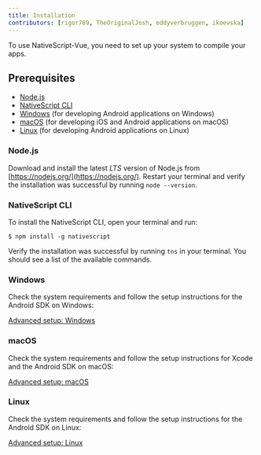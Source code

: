 ```yaml
---
title: Installation
contributors: [rigor789, TheOriginalJosh, eddyverbruggen, ikoevska]
---
```


To use NativeScript-Vue, you need to set up your system to compile your apps.

## Prerequisites

- [Node.js](#nodejs)
- [NativeScript CLI](#nativescript-cli)
- [Windows](#windows) (for developing Android applications on Windows)
- [macOS](#macos) (for developing iOS and Android applications on macOS)
- [Linux](#linux) (for developing Android applications on Linux)

### Node.js

Download and install the latest _LTS_ version of Node.js from [https://nodejs.org/](https://nodejs.org/). Restart your terminal and verify the installation was successful by running `node --version`.

### NativeScript CLI

To install the NativeScript CLI, open your terminal and run:

```shell
$ npm install -g nativescript
```

Verify the installation was successful by running `tns` in your terminal. You should see a list of the available commands.

### Windows

Check the system requirements and follow the setup instructions for the Android SDK on Windows:

[Advanced setup: Windows](https://docs.nativescript.org/start/ns-setup-win)

### macOS

Check the system requirements and follow the setup instructions for Xcode and the Android SDK on macOS:

[Advanced setup: macOS](https://docs.nativescript.org/start/ns-setup-os-x)

### Linux

Check the system requirements and follow the setup instructions for the Android SDK on Linux:

[Advanced setup: Linux](https://docs.nativescript.org/start/ns-setup-linux)